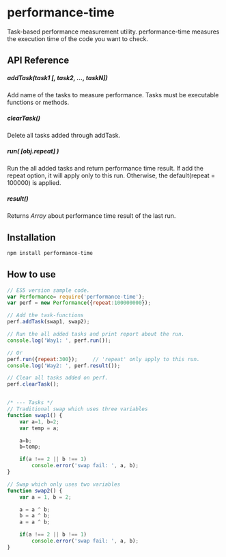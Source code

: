 # performance-time
 Task-based performance measurement utility.
 performance-time measures the execution time of the code you want to check.

## API Reference

##### addTask(task1 [, task2, ..., taskN])
Add name of the tasks to measure performance.
Tasks must be executable functions or methods.

##### clearTask()
Delete all tasks added through addTask.

##### run( [obj.repeat] )
Run the all added tasks and return performance time result.
If add the repeat option, it will apply only to this run.
Otherwise, the default(repeat = 100000) is applied.

##### result()
Returns *Array* about performance time result of the last run.


## Installation
```sh
npm install performance-time
```

## How to use
```javascript
// ES5 version sample code.
var Performance= require('performance-time');
var perf = new Performance({repeat:100000000});

// Add the task-functions
perf.addTask(swap1, swap2);

// Run the all added tasks and print report about the run.
console.log('Way1: ', perf.run());

// Or
perf.run({repeat:300});		// 'repeat' only apply to this run.
console.log('Way2: ', perf.result());

// Clear all tasks added on perf.
perf.clearTask();


/* --- Tasks */
// Traditional swap which uses three variables
function swap1() {
	var a=1, b=2;
	var temp = a;

	a=b;
	b=temp;

	if(a !== 2 || b !== 1)
		console.error('swap fail: ', a, b);
}

// Swap which only uses two variables
function swap2() {
	var a = 1, b = 2;

	a = a ^ b;
	b = a ^ b;
	a = a ^ b;

	if(a !== 2 || b !== 1)
		console.error('swap fail: ', a, b);
}
```